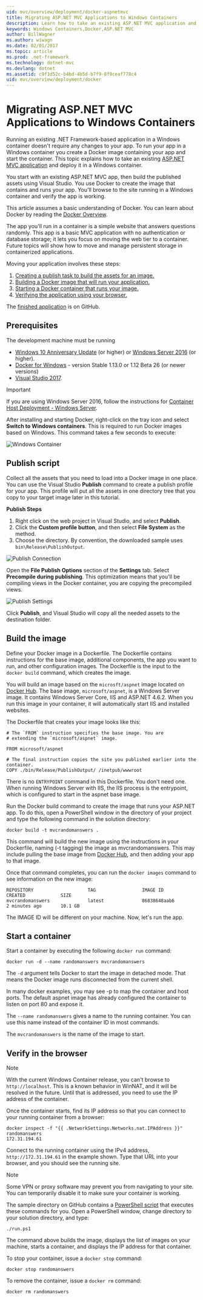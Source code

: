 ```yaml
---
uid: mvc/overview/deployment/docker-aspnetmvc
title: Migrating ASP.NET MVC Applications to Windows Containers
description: Learn how to take an existing ASP.NET MVC application and run it in a Windows Docker Container
keywords: Windows Containers,Docker,ASP.NET MVC
author: BillWagner
ms.author: wiwagn
ms.date: 02/01/2017
ms.topic: article
ms.prod: .net-framework
ms.technology: dotnet-mvc
ms.devlang: dotnet
ms.assetid: c9f1d52c-b4bd-4b5d-b7f9-8f9ceaf778c4
uid: mvc/overview/deployment/docker
---
```

# Migrating ASP.NET MVC Applications to Windows Containers

Running an existing .NET Framework-based application in a Windows container doesn't require any changes to your app. To run your app in a Windows container you create a Docker image containing your app and
start the container. This topic explains
how to take an existing [ASP.NET MVC application](http://www.asp.net/mvc)
and deploy it in a Windows container.

You start with an existing ASP.NET MVC app, then build the published assets using Visual Studio. You use Docker
to create the image that contains and runs your app. You'll browse to the site running in a Windows container and verify the app is
working.

This article assumes a basic understanding of Docker. You can learn about Docker by reading the [Docker Overview](https://docs.docker.com/engine/understanding-docker/).

The app you'll run in a container is a simple website that
answers questions randomly. This app is a basic MVC application
with no authentication or database storage; it lets you focus
on moving the web tier to a container. Future topics will show how to
move and manage persistent storage in containerized applications.

Moving your application involves these steps:

1. [Creating a publish task to build the assets for an image.](#publish-script)
1. [Building a Docker image that will run your application.](#build-the-image)
1. [Starting a Docker container that runs your image.](#start-a-container)
1. [Verifying the application using your browser.](#verify-in-the-browser)

The [finished application](https://github.com/dotnet/docs/tree/master/samples/framework/docker/MVCRandomAnswerGenerator) is on GitHub.

## Prerequisites

The development machine must be running

- [Windows 10 Anniversary Update](https://www.microsoft.com/software-download/windows10/) (or higher) or [Windows Server 2016](https://www.microsoft.com/cloud-platform/windows-server) (or higher).
- [Docker for Windows](https://docs.docker.com/docker-for-windows/) - version Stable 1.13.0 or 1.12 Beta 26 (or newer versions)
- [Visual Studio 2017](https://www.visualstudio.com/visual-studio-homepage-vs.aspx).

> [!IMPORTANT]
> If you are using Windows Server 2016, follow the
> instructions for [Container Host Deployment - Windows Server](https://msdn.microsoft.com/virtualization/windowscontainers/deployment/deployment).

After installing and starting Docker,  right-click on the
tray icon and select **Switch to Windows containers**. This is required to run
Docker images based on Windows. This command takes a few seconds to
execute:

![Windows Container][windows-container]

## Publish script

Collect all the assets that you need to load into
a Docker image in one place. You can use the Visual Studio
**Publish** command to create a publish profile for your app. This
profile will put all the assets in one directory tree that you copy to your target image later in this tutorial.

**Publish Steps**

1. Right click on the web project in Visual Studio, and select **Publish**.
1. Click the **Custom profile button**, and then select **File System** as the method.
1. Choose the directory. By convention, the downloaded sample uses `bin\Release\PublishOutput`.

![Publish Connection][publish-connection]

Open the **File Publish Options** section of the **Settings** tab. Select
**Precompile during publishing**. This optimization means that you'll be
compiling views in the Docker container, you are copying the precompiled
views.

![Publish Settings][publish-settings]

Click **Publish**, and Visual Studio will copy all the needed assets to the destination folder.

## Build the image

Define your Docker image in a Dockerfile. The Dockerfile contains instructions
for the base image, additional components, the app you
want to run, and other configuration images.  The Dockerfile is the input
to the `docker build` command, which creates the image.

You will build an image based on the `microsft/aspnet`
image located on [Docker Hub](https://hub.docker.com/r/microsoft/aspnet/).
The base image, `microsoft/aspnet`, is a Windows Server image. It contains
Windows Server Core, IIS and ASP.NET 4.6.2. When you run this image in your container, it will
automatically start IIS and installed websites.

The Dockerfile that creates your image looks like this:

```console
# The `FROM` instruction specifies the base image. You are
# extending the `microsoft/aspnet` image.

FROM microsoft/aspnet

# The final instruction copies the site you published earlier into the container.
COPY ./bin/Release/PublishOutput/ /inetpub/wwwroot
```

There is no `ENTRYPOINT` command in this Dockerfile. You don't need one. When running Windows Server with IIS, the IIS process is the entrypoint, which is configured to start in the aspnet base image.

Run the Docker build command to create the image that
runs your ASP.NET app. To do this, open a PowerShell
window in the directory of your project and type the following command in the solution directory:

```console
docker build -t mvcrandomanswers .
```

This command will build the new image using the instructions in your
Dockerfile, naming (-t tagging) the image as mvcrandomanswers. This may include pulling the base image from [Docker Hub](http://hub.docker.com),
and then adding your app to that image.

Once that command completes, you can run the `docker images` command
to see information on the new image:

```console
REPOSITORY                    TAG                 IMAGE ID            CREATED             SIZE
mvcrandomanswers              latest              86838648aab6        2 minutes ago       10.1 GB
```

The IMAGE ID will be different on your machine. Now, let's run the app.

## Start a container

Start a container by executing the following `docker run` command:

```console
docker run -d --name randomanswers mvcrandomanswers
```

The `-d` argument tells Docker to start the image in detached mode. That
means the Docker image runs disconnected from the current shell.

In many docker examples, you may see -p to map the container and host ports. The default aspnet image has already configured the container to listen on port 80 and expose it. 

The `--name randomanswers` gives a name to the running container. You can use
this name instead of the container ID in most commands.

The `mvcrandomanswers` is the name of the image to start.

## Verify in the browser

> [!NOTE]
> With the current Windows Container release, you can't browse to `http://localhost`.
> This is a known behavior in WinNAT, and it will
> be resolved in the future. Until that is addressed, you need to use
> the IP address of the container.

Once the container starts, find its IP address so that you
can connect to your running container from a browser:

```console
docker inspect -f "{{ .NetworkSettings.Networks.nat.IPAddress }}" randomanswers
172.31.194.61
```

Connect to the running container using the IPv4 address, `http://172.31.194.61`
in the example shown. Type that URL into your browser, and you should see the running site.

> [!NOTE]
> Some VPN or proxy software may prevent you from navigating to your site.
> You can temporarily disable it to make sure your container is working.

The sample directory on GitHub contains a [PowerShell script](https://github.com/dotnet/docs/tree/master/samples/framework/docker/MVCRandomAnswerGenerator/run.ps1) that executes these commands for you. Open a PowerShell window, change directory to your solution directory, and type:

```console
./run.ps1
```

The command above builds the image, displays the list of images on your machine, starts a container, and displays the IP address for that container.

To stop your container, issue a `docker
stop` command:

```console
docker stop randomanswers
```

To remove the container, issue a `docker rm` command:

```console
docker rm randomanswers
```

[windows-container]: media/aspnetmvc/SwitchContainer.png "Switch to Windows Container"
[publish-connection]: media/aspnetmvc/PublishConnection.png "Publish to File System"
[publish-settings]: media/aspnetmvc/PublishSettings.png "Publish Settings"
